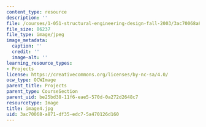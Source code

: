 ```yaml
---
content_type: resource
description: ''
file: /courses/1-051-structural-engineering-design-fall-2003/3ac70068a871df35edc75a470126d160_image4.jpg
file_size: 86237
file_type: image/jpeg
image_metadata:
  caption: ''
  credit: ''
  image-alt: ''
learning_resource_types:
- Projects
license: https://creativecommons.org/licenses/by-nc-sa/4.0/
ocw_type: OCWImage
parent_title: Projects
parent_type: CourseSection
parent_uid: be25bd38-11f6-eae5-570d-0a272d2648c7
resourcetype: Image
title: image4.jpg
uid: 3ac70068-a871-df35-edc7-5a470126d160
---
```

